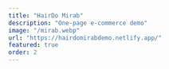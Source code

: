 ```yaml
---
title: "HairDo Mirab"
description: "One‑page e‑commerce demo"
image: "/mirab.webp"
url: "https://hairdomirabdemo.netlify.app/"
featured: true
order: 2
---
```

